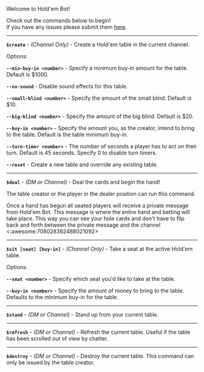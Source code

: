 Welcome to Hold'em Bot!

Check out the commands below to begin!  
If you have any issues please submit them [here](https://github.com/chevtek/holdem-bot/issues).

---------------

**`$create`** - _(Channel Only)_ - Create a Hold'em table in the current channel.

Options:

**`--min-buy-in <number>`** - Specify a minimum buy-in amount for the table. Default is $1000.

**`--no-sound`** - Disable sound effects for this table.

**`--small-blind <number>`** - Specify the amount of the small blind. Default is $10.

**`--big-blind <number>`** - Specify the amount of the big blind. Default is $20.

**`--buy-in <number>`** - Specify the amount you, as the creator, intend to bring to the table. Default is the table minimum buy-in.

**`--turn-timer <number>`** - The number of seconds a player has to act on their turn. Default is 45 seconds. Specify 0 to disable turn timers.

**`--reset`** - Create a new table and override any existing table.

---------------

**`$deal`** - _(DM or Channel)_ - Deal the cards and begin the hand!

The table creator or the player in the dealer position can run this command.

Once a hand has begun all seated players will receive a private message from Hold'em Bot. This message is where the entire hand and betting will take place. This way you can see your hole cards and don't have to flip back and forth between the private message and the channel <:awesome:708028362488021092>

---------------

**`$sit [seat] [buy-in]`** - _(Channel Only)_ - Take a seat at the active Hold'em table.

Options:

**`--seat <number>`** - Specify which seat you'd like to take at the table.

**`--buy-in <number>`** - Specify the amount of money to bring to the table. Defaults to the minimum buy-in for the table.

---------------

**`$stand`** - _(DM or Channel)_ - Stand up from your current table.

---------------

**`$refresh`** - _(DM or Channel)_ - Refresh the current table. Useful if the table has been scrolled out of view by chatter.

---------------

**`$destroy`** - _(DM or Channel)_ - Destroy the current table. This command can only be issued by the table creator.